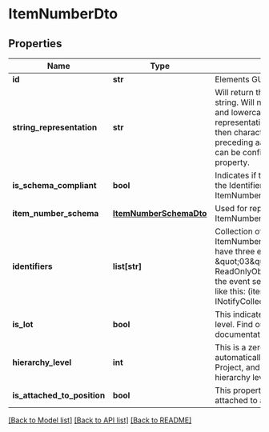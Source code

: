 # ItemNumberDto

## Properties
Name | Type | Description | Notes
------------ | ------------- | ------------- | -------------
**id** | **str** | Elements GUID identifier. | 
**string_representation** | **str** | Will return this ItemNumber as point delimited string. Will not distinguish between upper- and lowercase and return an all-lowercase representation. Will consider first numbers, then characters, e.g. 1a is considered preceding aa. Transformation to all lowercase can be configured in the ItemNumberSchema property. | [optional] 
**is_schema_compliant** | **bool** | Indicates if the characters and the length of the Identifiers match the current ItemNumberSchema. | 
**item_number_schema** | [**ItemNumberSchemaDto**](ItemNumberSchemaDto.md) | Used for representing and validating this ItemNumber. | [optional] 
**identifiers** | **list[str]** | Collection of the single identifiers in this ItemNumber. P.e., \&quot;02.03.004\&quot; will have three elements \&quot;02\&quot;, \&quot;03\&quot;, and \&quot;004\&quot;. Since ReadOnlyObservableCollection&#x60;1 does have the event set to protected, it can be accessed like this: (itemNumber.Identifiers as INotifyCollectionChanged).CollectionChanged | [optional] 
**is_lot** | **bool** | This indicates if this item number is at the lot level. Find out more about lots in the documentation. | 
**hierarchy_level** | **int** | This is a zero based hierarchy level. It&#39;s set automatically when used in the context of a Project, and can be used to identify the hierarchy level of the current element. | 
**is_attached_to_position** | **bool** | This property indicates if this ItemNumber is attached to an object of the Position type. | 

[[Back to Model list]](../README.md#documentation-for-models) [[Back to API list]](../README.md#documentation-for-api-endpoints) [[Back to README]](../README.md)


